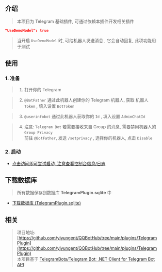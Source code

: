 


## 介绍

> 本项目为 Telegram 基础插件, 可通过依赖本插件开发相关插件

```json
"UseDemoModel": true
```

> 当开启 `UseDemoModel` 时, 可给机器人发送消息 , 它会自动回复, 此项功能用于测试

## 使用

### 1. 准备

> 1. 打开你的 Telegram

> 2. `@BotFather` 通过此机器人创建你的 Telegram 机器人, 获取 机器人 `Token` , 填入设置 `BotToken`

> 3. `@userinfobot` 通过此机器人获取你的 `Id` , 填入设置 `AdminChatId`

> 4. 注意: `Telegram Bot` 若需要接收来自 Group 的消息, 需要禁用机器人的 `Group Privacy`    
> 前往 `@BotFather`, 发送 `/setprivacy` , 选择你的机器人,  点击 `Disable`


### 2. 启动

- [点击访问即可尝试启动, 注意查看控制台信息/日志](/Plugins/TelegramPlugin/Start)


## 下载数据库

> 所有数据保存到数据库 **TelegramPlugin.sqlite** 中

- [下载数据库 (TelegramPlugin.sqlite)](/Plugins/TelegramPlugin/Download)




## 相关

> 项目地址: [https://github.com/yiyungent/QQBotHub/tree/main/plugins/TelegramPlugin](https://github.com/yiyungent/QQBotHub/tree/main/plugins/TelegramPlugin)             
> 本项目基于 [TelegramBots/Telegram.Bot: .NET Client for Telegram Bot API](https://github.com/TelegramBots/Telegram.Bot)

<!-- Matomo Image Tracker-->
<img referrerpolicy="no-referrer-when-downgrade" src="https://matomo.moeci.com/matomo.php?idsite=2&amp;rec=1&amp;action_name=Plugins.TelegramPlugin-v0.1.3.README" style="border:0" alt="" />
<!-- End Matomo -->

